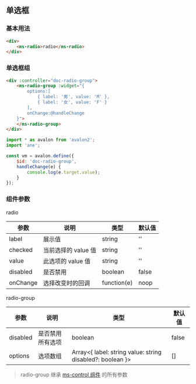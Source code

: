 ## 单选框

### 基本用法

```html
<div>
    <ms-radio>radio</ms-radio>
</div>
```

### 单选框组

```html
<div :controller="doc-radio-group">
    <ms-radio-group :widget="{
        options:[
            { label: '男', value: 'M' },
            { label: '女', value: 'F' }
        ],
        onChange:@handleChange
    }">
    </ms-radio-group>
</div>
```

```js
import * as avalon from 'avalon2';
import 'ane';

const vm = avalon.define({
    $id: 'doc-radio-group',
    handleChange(e) {
        console.log(e.target.value);
    }
});
```

### 组件参数

radio

| 参数 | 说明 | 类型 | 默认值 |
|-----|-----|-----|-----|
| label | 展示值 | string | '' |
| checked | 当前选择的 value 值 | string | '' |
| value | 此选项的 value 值 | string | '' |
| disabled | 是否禁用 | boolean | false |
| onChange | 选择改变时的回调 | function(e) | noop |

radio-group

| 参数 | 说明 | 类型 | 默认值 |
|-----|-----|-----|-----|
| disabled | 是否禁用所有选项 | boolean | false |
| options | 选项数组 | Array<{ label: string value: string disabled?: boolean }> | \[\] |

> radio-group 继承 [ms-control 组件](#!/form-control) 的所有参数